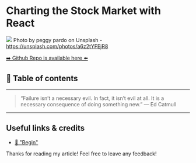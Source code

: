 # Charting the Stock Market with React
[<img src="https://images.unsplash.com/photo-1504197618732-93c3d955d927?dpr=2&auto=format&fit=crop&w=1199&h=799&q=80&cs=tinysrgb&crop=">](
https://unsplash.com/photos/a6z2tYFEjR8)
Photo by peggy pardo on Unsplash - https://unsplash.com/photos/a6z2tYFEjR8


[➡️ Github Repo is available here ⬅️](https://github.com/DDCreationStudios/RESTAPIIntro)


## 📄 Table of contents


---
>“Failure isn’t a necessary evil. In fact, it isn’t evil at all. It is a necessary consequence of doing something new.” 
― Ed Catmull
---

##

## Useful links & credits
- [📄 "Begin"](afgafgadgads)



Thanks for reading my article! Feel free to leave any feedback! 


<!-- Written by Daniel Deutsch (deudan1010@gmail.com) -->
